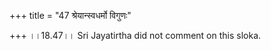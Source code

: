 +++
title = "47 श्रेयान्स्वधर्मो विगुणः"

+++
।।18.47।। Sri Jayatirtha did not comment on this sloka.  
  
